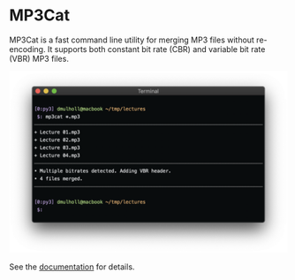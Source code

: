 
# MP3Cat

MP3Cat is a fast command line utility for merging MP3 files without re-encoding. It supports both constant bit rate (CBR) and variable bit rate (VBR) MP3 files.

<p align="center">
    <img src="mp3cat.png" width="600px">
</p>

See the [documentation] for details.

[documentation]: https://darrenmulholland.com/dev/mp3cat.html

